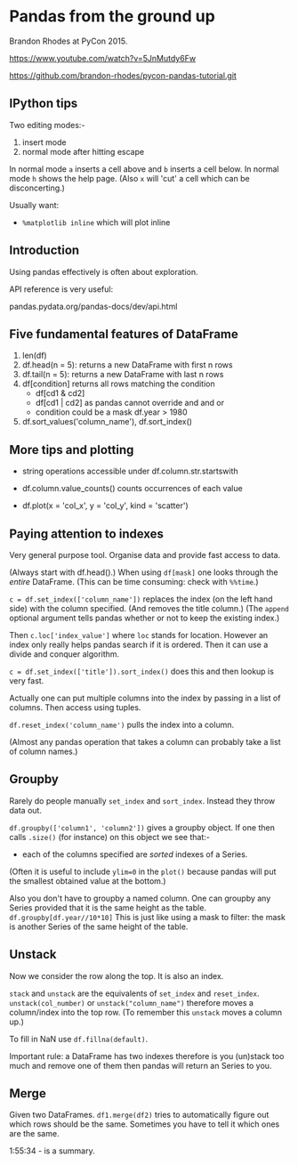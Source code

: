 # Pandas from the ground up

Brandon Rhodes at PyCon 2015.

https://www.youtube.com/watch?v=5JnMutdy6Fw

https://github.com/brandon-rhodes/pycon-pandas-tutorial.git

## IPython tips

Two editing modes:-

1. insert mode
2. normal mode after hitting escape

In normal mode `a` inserts a cell above and `b` inserts a cell below.
In normal mode `h` shows the help page.
(Also `x` will 'cut' a cell which can be disconcerting.)

Usually want:
* `%matplotlib inline` which will plot inline

## Introduction

Using pandas effectively is often about exploration.

API reference is very useful:

pandas.pydata.org/pandas-docs/dev/api.html

## Five fundamental features of DataFrame

1. len(df)
2. df.head(n = 5): returns a new DataFrame with first n rows
3. df.tail(n = 5): returns a new DataFrame with last n rows
4. df[condition] returns all rows matching the condition
	* df[cd1 & cd2]
	* df[cd1 | cd2] as pandas cannot override and and or
	* condition could be a mask df.year > 1980
6. df.sort_values('column_name'), df.sort_index()

## More tips and plotting

* string operations accessible under df.column.str.startswith
* df.column.value_counts() counts occurrences of each value

* df.plot(x = 'col_x', y = 'col_y', kind = 'scatter')

## Paying attention to indexes

Very general purpose tool.
Organise data and provide fast access to data.

(Always start with df.head().)
When using `df[mask]` one looks through the *entire* DataFrame.
(This can be time consuming: check with `%%time`.)

`c = df.set_index(['column_name'])` replaces the index (on the left hand side) with the column specified. 
(And removes the title column.)
(The `append` optional argument tells pandas whether or not to keep the existing index.)

Then `c.loc['index_value']` where `loc` stands for location.
However an index only really helps pandas search if it is ordered.
Then it can use a divide and conquer algorithm.

`c = df.set_index(['title']).sort_index()` does this and then lookup is very fast.

Actually one can put multiple columns into the index by passing in a list of columns. Then access using tuples.

`df.reset_index('column_name')` pulls the index into a column.

(Almost any pandas operation that takes a column can probably take a list of column names.)

## Groupby

Rarely do people manually `set_index` and `sort_index`.
Instead they throw data out.

`df.groupby(['column1', 'column2'])`
gives a groupby object. 
If one then calls `.size()` (for instance) on this object we see that:-
* each of the columns specified are *sorted* indexes of a Series.

(Often it is useful to include `ylim=0` in the `plot()` because pandas will put the smallest obtained value at the bottom.)

Also you don't have to groupby a named column.
One can groupby any Series provided that it is the same height as the table.
`df.groupby[df.year//10*10]`
This is just like using a mask to filter: the mask is another Series of the same height of the table.

## Unstack

Now we consider the row along the top.
It is also an index.

`stack` and `unstack` are the equivalents of `set_index` and `reset_index`.
`unstack(col_number)` or `unstack("column_name")` therefore moves a column/index into the top row.
(To remember this `unstack` moves a column up.)

To fill in NaN use `df.fillna(default)`.

Important rule:
a DataFrame has two indexes
therefore is you (un)stack too much and remove one of them then pandas will return an Series to you.

## Merge

Given two DataFrames.
`df1.merge(df2)` tries to automatically figure out which rows should be the same.
Sometimes you have to tell it which ones are the same.


1:55:34 - is a summary.
